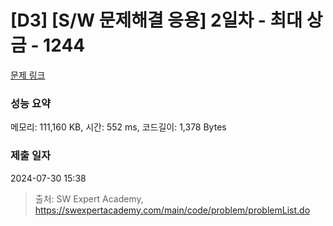 # [D3] [S/W 문제해결 응용] 2일차 - 최대 상금 - 1244 

[문제 링크](https://swexpertacademy.com/main/code/problem/problemDetail.do?contestProbId=AV15Khn6AN0CFAYD) 

### 성능 요약

메모리: 111,160 KB, 시간: 552 ms, 코드길이: 1,378 Bytes

### 제출 일자

2024-07-30 15:38



> 출처: SW Expert Academy, https://swexpertacademy.com/main/code/problem/problemList.do
